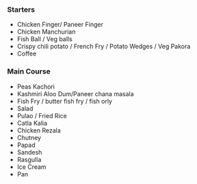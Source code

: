 ### Starters
- Chicken Finger/ Paneer Finger
- Chicken Manchurian
- Fish Ball / Veg balls
- Crispy chili potato / French Fry / Potato Wedges / Veg Pakora
- Coffee

### Main Course 
- Peas Kachori
- Kashmiri Aloo Dum/Paneer chana masala
- Fish Fry / butter fish fry / fish orly
- Salad
- Pulao / Fried Rice 
- Catla Kalia 
- Chicken Rezala 
- Chutney
- Papad
- Sandesh
- Rasgulla
- Ice Cream
- Pan